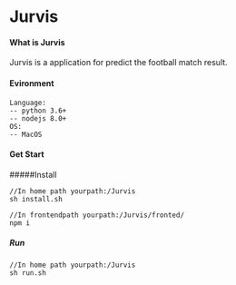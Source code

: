 # Jurvis

#### What is Jurvis
Jurvis is a application for predict the football match result.

#### Evironment

```
Language:
-- python 3.6+
-- nodejs 8.0+
OS:
-- MacOS
```


#### Get Start

#####Install
```
//In home path yourpath:/Jurvis
sh install.sh

//In frontendpath yourpath:/Jurvis/fronted/
npm i
```

##### Run

```
//In home path yourpath:/Jurvis
sh run.sh
```